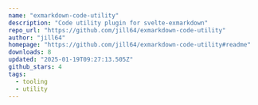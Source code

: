 ```yaml
---
name: "exmarkdown-code-utility"
description: "Code utility plugin for svelte-exmarkdown"
repo_url: "https://github.com/jill64/exmarkdown-code-utility"
author: "jill64"
homepage: "https://github.com/jill64/exmarkdown-code-utility#readme"
downloads: 8
updated: "2025-01-19T09:27:13.505Z"
github_stars: 4
tags: 
  - tooling
  - utility
---
```

